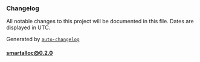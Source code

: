 ### Changelog

All notable changes to this project will be documented in this file. Dates are displayed in UTC.

Generated by [`auto-changelog`](https://github.com/CookPete/auto-changelog)

#### smartalloc@0.2.0
